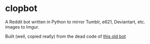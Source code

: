 clopbot
=======

A Reddit bot written in Python to mirror Tumblr, e621, Deviantart, etc. images to Imgur.

Built (well, copied really) from the dead code of <a href="https://github.com/romanalexander/clopybot">this old bot</a>